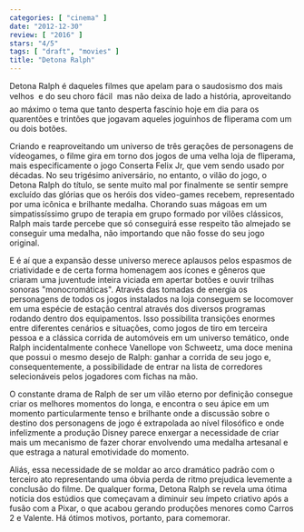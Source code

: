 ```yaml
---
categories: [ "cinema" ]
date: "2012-12-30"
review: [ "2016" ]
stars: "4/5"
tags: [ "draft", "movies" ]
title: "Detona Ralph"
---
```

Detona Ralph é daqueles filmes que apelam para o saudosismo dos mais
velhos  e do seu choro fácil  mas não deixa de lado a história,
aproveitando ao máximo o tema que tanto desperta fascínio hoje em
dia para os quarentões e trintões que jogavam aqueles joguinhos de
fliperama com um ou dois botões.

Criando e reaproveitando um universo de três gerações de personagens
de vídeogames, o filme gira em torno dos jogos de uma velha loja de
fliperama, mais especificamente o jogo Conserta Felix Jr, que vem sendo
usado por décadas. No seu trigésimo aniversário, no entanto, o vilão
do jogo, o Detona Ralph do título, se sente muito mal por finalmente
se sentir sempre excluído das glórias que os heróis dos video-games
recebem, representado por uma icônica e brilhante medalha. Chorando
suas mágoas em um simpatissíssimo grupo de terapia em grupo formado
por vilões clássicos, Ralph mais tarde percebe que só conseguirá
esse respeito tão almejado se conseguir uma medalha, não importando
que não fosse do seu jogo original.

E é aí que a expansão desse universo merece aplausos pelos espasmos
de criatividade e de certa forma homenagem aos ícones e gêneros
que criaram uma juventude inteira viciada em apertar botões e ouvir
trilhas sonoras "monocromáticas". Através das tomadas de energia os
personagens de todos os jogos instalados na loja conseguem se locomover
em uma espécie de estação central através dos diversos programas
rodando dentro dos equipamentos. Isso possibilita transições enormes
entre diferentes cenários e situações, como jogos de tiro em terceira
pessoa e a clássica corrida de automóveis em um universo temático,
onde Ralph incidentalmente conhece Vanellope von Schweetz, uma doce
menina que possui o mesmo desejo de Ralph: ganhar a corrida de seu jogo
e, consequentemente, a possibilidade de entrar na lista de corredores
selecionáveis pelos jogadores com fichas na mão.

O constante drama de Ralph de ser um vilão eterno por definição
consegue criar os melhores momentos do longa, e encontra o seu ápice em
um momento particularmente tenso e brilhante onde a discussão sobre o
destino dos personagens de jogo é extrapolada ao nível filosófico e
onde infelizmente a produção Disney parece enxergar a necessidade de
criar mais um mecanismo de fazer chorar envolvendo uma medalha artesanal
e que estraga a natural emotividade do momento.

Aliás, essa necessidade de se moldar ao arco dramático padrão com o
terceiro ato representando uma óbvia perda de ritmo prejudica levemente a
conclusão do filme. De qualquer forma, Detona Ralph se revela uma ótima
notícia dos estúdios que começavam a diminuir seu ímpeto criativo
após a fusão com a Pixar, o que acabou gerando produções menores
como Carros 2 e Valente. Há ótimos motivos, portanto, para comemorar.

